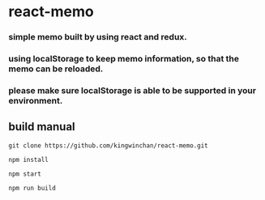 # react-memo

### simple memo built by using react and redux.
### using localStorage to keep memo information, so that the memo can be reloaded.
### please make sure localStorage is able to be supported in your environment.



## build manual
`git clone https://github.com/kingwinchan/react-memo.git`

`npm install`

`npm start`

`npm run build`
